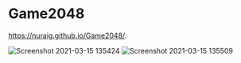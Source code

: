 # Game2048
https://nuraig.github.io/Game2048/.

![Screenshot 2021-03-15 135424](https://user-images.githubusercontent.com/33380708/111149953-2d81c500-8596-11eb-8c7d-294811ef4581.jpg)
![Screenshot 2021-03-15 135509](https://user-images.githubusercontent.com/33380708/111149951-2ce92e80-8596-11eb-96d0-3da22bae456f.jpg)
